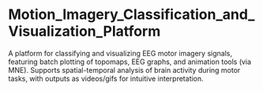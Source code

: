 # Motion_Imagery_Classification_and_Visualization_Platform
A platform for classifying and visualizing EEG motor imagery signals, featuring batch plotting of topomaps, EEG graphs, and animation tools (via MNE). Supports spatial-temporal analysis of brain activity during motor tasks, with outputs as videos/gifs for intuitive interpretation.
